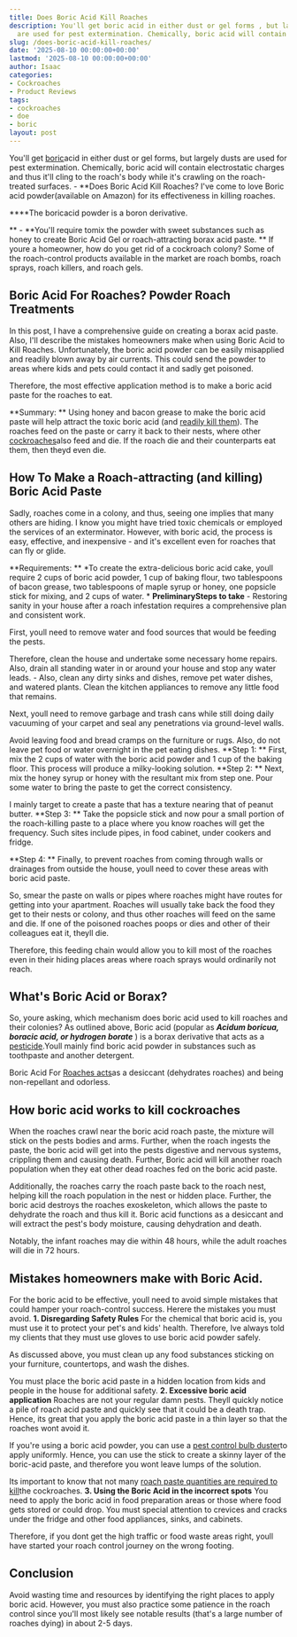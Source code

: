 ```yaml
---
title: Does Boric Acid Kill Roaches
description: You'll get boric acid in either dust or gel forms , but largely dusts
  are used for pest extermination. Chemically, boric acid will contain electrostatic...
slug: /does-boric-acid-kill-roaches/
date: '2025-08-10 00:00:00+00:00'
lastmod: '2025-08-10 00:00:00+00:00'
author: Isaac
categories:
- Cockroaches
- Product Reviews
tags:
- cockroaches
- doe
- boric
layout: post
---
```

You'll get [boric](https://pestpolicy.com/does-boric-acid-kill-bed-bugs/)acid in either dust or gel forms, but largely dusts are used for pest extermination. Chemically, boric acid will contain electrostatic charges and thus it'll cling to the roach's body while it's crawling on the roach-treated surfaces. - **Does Boric Acid Kill Roaches? I've come to love Boric acid powder(available on Amazon) for its effectiveness in killing roaches.

****The boricacid powder is a boron derivative.

** - **You'll require tomix the powder with sweet substances such as honey to create Boric Acid Gel or roach-attracting borax acid paste. ** If youre a homeowner, how do you get rid of a cockroach colony? Some of the roach-control products available in the market are roach bombs, roach sprays, roach killers, and roach gels.

##  Boric Acid For Roaches? Powder Roach Treatments

In this post, I have a comprehensive guide on creating a borax acid paste. Also, I'll describe the mistakes homeowners make when using Boric Acid to Kill Roaches. Unfortunately, the boric acid powder can be easily misapplied and readily blown away by air currents. This could send the powder to areas where kids and pets could contact it and sadly get poisoned.

Therefore, the most effective application method is to make a boric acid paste for the roaches to eat.

**Summary: ** Using honey and bacon grease to make the boric acid paste will help attract the toxic boric acid (and [readily kill them](http://npic.orst.edu/factsheets/boricgen.html)). The roaches feed on the paste or carry it back to their nests, where other [cockroaches](https://pestpolicy.com/harris-boric-acid-roach-powder-with-lure-review/)also feed and die. If the roach die and their counterparts eat them, then theyd even die.

##  How To Make a Roach-attracting (and killing) Boric Acid Paste

Sadly, roaches come in a colony, and thus, seeing one implies that many others are hiding. I know you might have tried toxic chemicals or employed the services of an exterminator. However, with boric acid, the process is easy, effective, and inexpensive - and it's excellent even for roaches that can fly or glide.

**Requirements: ** *To create the extra-delicious boric acid cake, youll require 2 cups of boric acid powder, 1 cup of baking flour, two tablespoons of bacon grease, two tablespoons of maple syrup or honey, one popsicle stick for mixing, and 2 cups of water. * **PreliminarySteps to take** - Restoring sanity in your house after a roach infestation requires a comprehensive plan and consistent work.

First, youll need to remove water and food sources that would be feeding the pests.

Therefore, clean the house and undertake some necessary home repairs. Also, drain all standing water in or around your house and stop any water leads. - Also, clean any dirty sinks and dishes, remove pet water dishes, and watered plants. Clean the kitchen appliances to remove any little food that remains.

Next, youll need to remove garbage and trash cans while still doing daily vacuuming of your carpet and seal any penetrations via ground-level walls.

Avoid leaving food and bread cramps on the furniture or rugs. Also, do not leave pet food or water overnight in the pet eating dishes. **Step 1: ** First, mix the 2 cups of water with the boric acid powder and 1 cup of the baking floor. This process will produce a milky-looking solution. **Step 2: ** Next, mix the honey syrup or honey with the resultant mix from step one. Pour some water to bring the paste to get the correct consistency.

I mainly target to create a paste that has a texture nearing that of peanut butter. **Step 3: ** Take the popsicle stick and now pour a small portion of the roach-killing paste to a place where you know roaches will get the frequency. Such sites include pipes, in food cabinet, under cookers and fridge.

**Step 4: ** Finally, to prevent roaches from coming through walls or drainages from outside the house, youll need to cover these areas with boric acid paste.

So, smear the paste on walls or pipes where roaches might have routes for getting into your apartment. Roaches will usually take back the food they get to their nests or colony, and thus other roaches will feed on the same and die. If one of the poisoned roaches poops or dies and other of their colleagues eat it, theyll die.

Therefore, this feeding chain would allow you to kill most of the roaches even in their hiding places areas where roach sprays would ordinarily not reach.

##  What's Boric Acid or Borax?

So, youre asking, which mechanism does boric acid used to kill roaches and their colonies? As outlined above, Boric acid (popular as ***Acidum boricua, boracic acid, or hydrogen borate*** ) is a borax derivative that acts as a [pesticide](http://npic.orst.edu/ingred/products.html).Youll mainly find boric acid powder in substances such as toothpaste and another detergent.

Boric Acid For [Roaches acts](https://pestpolicy.com/what-do-baby-roaches-look-like//)as a desiccant (dehydrates roaches) and being non-repellant and odorless.

##  How boric acid works to kill cockroaches

When the roaches crawl near the boric acid roach paste, the mixture will stick on the pests bodies and arms. Further, when the roach ingests the paste, the boric acid will get into the pests digestive and nervous systems, crippling them and causing death. Further, Boric acid will kill another roach population when they eat other dead roaches fed on the boric acid paste.

Additionally, the roaches carry the roach paste back to the roach nest, helping kill the roach population in the nest or hidden place. Further, the boric acid destroys the roaches exoskeleton, which allows the paste to dehydrate the roach and thus kill it. Boric acid functions as a desiccant and will extract the pest's body moisture, causing dehydration and death.

Notably, the infant roaches may die within 48 hours, while the adult roaches will die in 72 hours.

##  Mistakes homeowners make with Boric Acid.

For the boric acid to be effective, youll need to avoid simple mistakes that could hamper your roach-control success. Herere the mistakes you must avoid. **1. Disregarding Safety Rules** For the chemical that boric acid is, you must use it to protect your pet's and kids' health. Therefore, Ive always told my clients that they must use gloves to use boric acid powder safely.

As discussed above, you must clean up any food substances sticking on your furniture, countertops, and wash the dishes.

You must place the boric acid paste in a hidden location from kids and people in the house for additional safety. **2. Excessive boric acid application** Roaches are not your regular damn pests. Theyll quickly notice a pile of roach acid paste and quickly see that it could be a death trap. Hence, its great that you apply the boric acid paste in a thin layer so that the roaches wont avoid it.

If you're using a boric acid powder, you can use a [pest control bulb duster](https://www.amazon.com/Easy-Use-Pest-Control-Duster/dp/B014V9RIFK/ref=as_li_ss_tl?ie=UTF8&qid=1486039585&sr=8-3&keywords=bulb+duster&linkCode=ll1&tag=p-policy-20&linkId=e33adca45f459c8415975b8ec6bdd049)to apply uniformly. Hence, you can use the stick to create a skinny layer of the boric-acid paste, and therefore you wont leave lumps of the solution.

Its important to know that not many [roach paste quantities are required to kill](https://pestpolicy.com/combat-max-12-month-roach-killing-bait-review/)the cockroaches. **3. Using the Boric Acid in the incorrect spots** You need to apply the boric acid in food preparation areas or those where food gets stored or could drop. You must special attention to crevices and cracks under the fridge and other food appliances, sinks, and cabinets.

Therefore, if you dont get the high traffic or food waste areas right, youll have started your roach control journey on the wrong footing.

##  Conclusion

Avoid wasting time and resources by identifying the right places to apply boric acid. However, you must also practice some patience in the roach control since you'll most likely see notable results (that's a large number of roaches dying) in about 2-5 days.